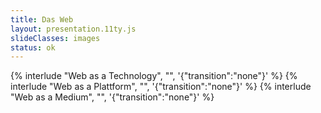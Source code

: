 ```yaml
---
title: Das Web
layout: presentation.11ty.js
slideClasses: images
status: ok
---
```


{% interlude "Web as a Technology", "", '{"transition":"none"}'  %}
{% interlude "Web as a Plattform", "", '{"transition":"none"}'  %}
{% interlude "Web as a Medium", "", '{"transition":"none"}'  %}


